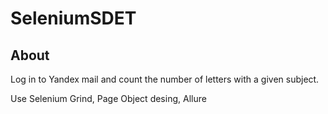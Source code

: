 # SeleniumSDET

## About
Log in to Yandex mail and count the number of letters with a given subject.

Use Selenium Grind, Page Object desing, Allure
